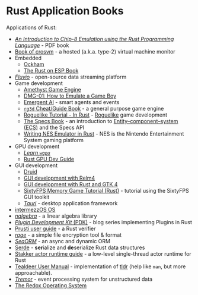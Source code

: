 # Rust Application Books

Applications of Rust:
* [_An Introduction to Chip-8 Emulation using the Rust Programming Language_](https://github.com/aquova/chip8-book/releases) - PDF book
* [Book of crosvm](https://google.github.io/crosvm/) - a hosted (a.k.a. type-2) virtual machine monitor
* Embedded
  * [Ockham](https://github.com/ockam-network/ockam/tree/develop/documentation)
  * [The Rust on ESP Book](https://esp-rs.github.io/book/)
* [_Fluvio_](https://www.fluvio.io/docs/) - open-source data streaming platform
* Game development
  * [Amethyst Game Engine](https://book.amethyst.rs/stable/)
  * [DMG-01: How to Emulate a Game Boy](https://rylev.github.io/DMG-01/public/book/)
  * [Emergent AI](https://psichix.github.io/emergent/) - smart agents and events
  * [`rg3d` Cheat/Guide Book](https://rg3d-book.github.io/) - a general purpose game engine
  * [Roguelike Tutorial - In Rust](https://bfnightly.bracketproductions.com/) - [Roguelike](https://en.wikipedia.org/wiki/Roguelike) game development
  * [The Specs Book](https://specs.amethyst.rs/docs/tutorials/) - an introduction to [Entity–component–system (ECS)](https://en.wikipedia.org/wiki/Entity_component_system) and the Specs API
  * [Writing NES Emulator in Rust](https://bugzmanov.github.io/nes_ebook/index.html) - NES is the Nintendo Entertainment System gaming platform
* GPU development
  * [_Learn `wgpu`_](https://sotrh.github.io/learn-wgpu/)
  * [Rust GPU Dev Guide](https://embarkstudios.github.io/rust-gpu/book/)
* GUI development
  * [Druid](https://linebender.org/druid/)
  * [GUI development with Relm4](https://aaronerhardt.github.io/relm4-book/book/)
  * [GUI development with Rust and GTK 4](https://gtk-rs.org/gtk4-rs/stable/latest/book/)
  * [SixtyFPS Memory Game Tutorial (Rust)](https://sixtyfps.io/releases/0.1.4/docs/tutorial/rust/) - tutorial using the SixtyFPS GUI toolkit
  * [_Tauri_](https://tauri.studio/en/docs/getting-started/intro) - desktop application framework
* [intermezzOS OS](http://intermezzos.github.io/book/second-edition/)
* [_nalgebra_](https://nalgebra.org/docs/) - a linear algebra library
* [_Plugin Development Kit_ (PDK)](https://nullderef.com/series/rust-plugins/) - blog series implementing Plugins in Rust
* [Prusti user guide](https://viperproject.github.io/prusti-dev/user-guide/) - a Rust verifier
* [_rage_](https://docs.google.com/document/d/11yHom20CrsuX8KQJXBBw04s80Unjv8zCg_A7sPAX_9Y/preview#heading=h.y2j00d5szll4) - a simple file encryption tool & format
* [_SeaORM_](https://www.sea-ql.org/SeaORM/docs/index) - an async and dynamic ORM
* [Serde](https://serde.rs/) - **ser**ialize and **de**serialize Rust data structures
* [Stakker actor runtime guide](https://uazu.github.io/stakker/about.html) - a low-level single-thread actor runtime for Rust
* [Tealdeer User Manual](https://dbrgn.github.io/tealdeer/) - implementation of [tldr](https://github.com/tldr-pages/tldr) (help like `man`, but more approachable).
* [_Tremor_](https://www.tremor.rs/docs/index) - event processing system for unstructured data
* [The Redox Operating System](https://doc.redox-os.org/book/)
